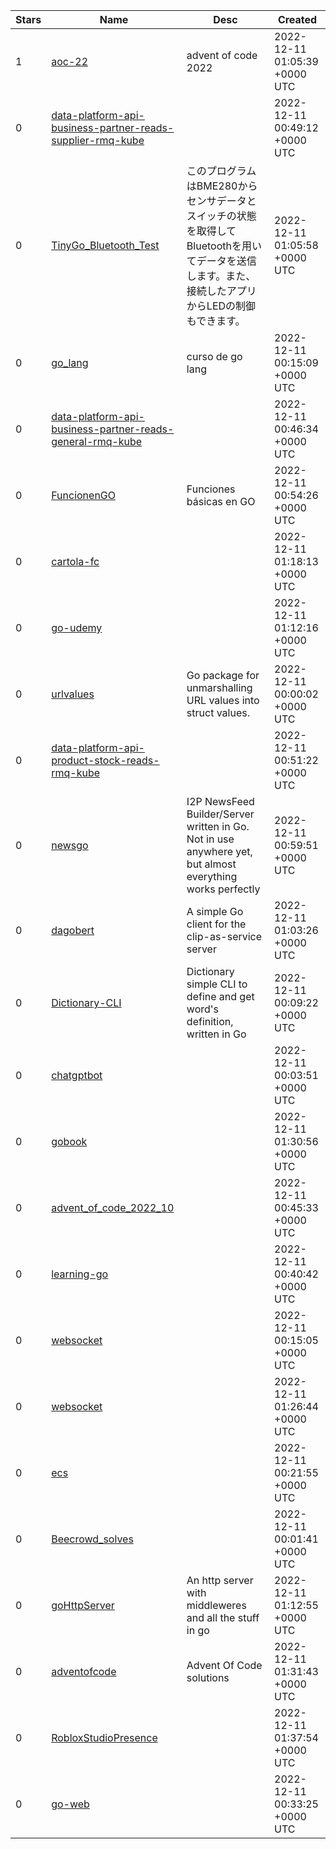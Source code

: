 | Stars | Name | Desc | Created | 
| ----- | ------- | ------------- | ------------- |
| 1 | [aoc-22](https://github.com/rdallman/aoc-22) | advent of code 2022 | 2022-12-11 01:05:39 +0000 UTC |
| 0 | [data-platform-api-business-partner-reads-supplier-rmq-kube](https://github.com/latonaio/data-platform-api-business-partner-reads-supplier-rmq-kube) |  | 2022-12-11 00:49:12 +0000 UTC |
| 0 | [TinyGo_Bluetooth_Test](https://github.com/Keisuke-Hongyo/TinyGo_Bluetooth_Test) | このプログラムはBME280からセンサデータとスイッチの状態を取得してBluetoothを用いてデータを送信します。また、接続したアプリからLEDの制御もできます。 | 2022-12-11 01:05:58 +0000 UTC |
| 0 | [go_lang](https://github.com/Fernando01santana/go_lang) | curso de go lang | 2022-12-11 00:15:09 +0000 UTC |
| 0 | [data-platform-api-business-partner-reads-general-rmq-kube](https://github.com/latonaio/data-platform-api-business-partner-reads-general-rmq-kube) |  | 2022-12-11 00:46:34 +0000 UTC |
| 0 | [FuncionenGO](https://github.com/maximilianobarajas/FuncionenGO) | Funciones básicas en GO | 2022-12-11 00:54:26 +0000 UTC |
| 0 | [cartola-fc](https://github.com/imdiegolopes/cartola-fc) |  | 2022-12-11 01:18:13 +0000 UTC |
| 0 | [go-udemy](https://github.com/laplace777/go-udemy) |  | 2022-12-11 01:12:16 +0000 UTC |
| 0 | [urlvalues](https://github.com/nahojer/urlvalues) | Go package for unmarshalling URL values into struct values. | 2022-12-11 00:00:02 +0000 UTC |
| 0 | [data-platform-api-product-stock-reads-rmq-kube](https://github.com/latonaio/data-platform-api-product-stock-reads-rmq-kube) |  | 2022-12-11 00:51:22 +0000 UTC |
| 0 | [newsgo](https://github.com/eyedeekay/newsgo) | I2P NewsFeed Builder/Server written in Go. Not in use anywhere yet, but almost everything works perfectly | 2022-12-11 00:59:51 +0000 UTC |
| 0 | [dagobert](https://github.com/samber/dagobert) | A simple Go client for the clip-as-service server | 2022-12-11 01:03:26 +0000 UTC |
| 0 | [Dictionary-CLI](https://github.com/Farischt/Dictionary-CLI) | Dictionary simple CLI to define and get word's definition, written in Go | 2022-12-11 00:09:22 +0000 UTC |
| 0 | [chatgptbot](https://github.com/bartvanarnhem/chatgptbot) |  | 2022-12-11 00:03:51 +0000 UTC |
| 0 | [gobook](https://github.com/chiroruxx/gobook) |  | 2022-12-11 01:30:56 +0000 UTC |
| 0 | [advent_of_code_2022_10](https://github.com/handracs2007/advent_of_code_2022_10) |  | 2022-12-11 00:45:33 +0000 UTC |
| 0 | [learning-go](https://github.com/cechmanek/learning-go) |  | 2022-12-11 00:40:42 +0000 UTC |
| 0 | [websocket](https://github.com/predators46/websocket) |  | 2022-12-11 00:15:05 +0000 UTC |
| 0 | [websocket](https://github.com/openwrtfirmwarecustom/websocket) |  | 2022-12-11 01:26:44 +0000 UTC |
| 0 | [ecs](https://github.com/lochuhsin/ecs) |  | 2022-12-11 00:21:55 +0000 UTC |
| 0 | [Beecrowd_solves](https://github.com/EduardoHenriqueDS/Beecrowd_solves) |  | 2022-12-11 00:01:41 +0000 UTC |
| 0 | [goHttpServer](https://github.com/Miguelburitica/goHttpServer) | An http server with middleweres and all the stuff in go | 2022-12-11 01:12:55 +0000 UTC |
| 0 | [adventofcode](https://github.com/jmccarv/adventofcode) | Advent Of Code solutions | 2022-12-11 01:31:43 +0000 UTC |
| 0 | [RobloxStudioPresence](https://github.com/Haydz6/RobloxStudioPresence) |  | 2022-12-11 01:37:54 +0000 UTC |
| 0 | [go-web](https://github.com/KvTse/go-web) |  | 2022-12-11 00:33:25 +0000 UTC |

